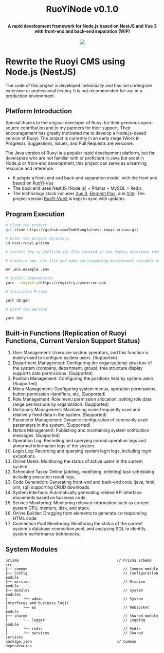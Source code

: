 <h1 align="center" style="margin: 30px 0 30px; font-weight: bold;">RuoYiNode v0.1.0</h1>
<h4 align="center">A rapid development framework for Node.js based on NestJS and Vue 3 with front-end and back-end separation (WIP)</h4>
<p align="center">
	<a href="https://github.com/CodeKungfu/ruoyi-vue3/blob/master/LICENSE"><img src="https://img.shields.io/github/license/mashape/apistatus.svg"></a>
</p>

# Rewrite the Ruoyi CMS using Node.js (NestJS)

The code of this project is developed individually and has not undergone extensive or professional testing. It is not recommended for use in a production environment.

## Platform Introduction

Special thanks to the original developer of Ruoyi for their generous open-source contribution and to my partners for their support. Their encouragement has greatly motivated me to develop a Node.js-based version of Ruoyi. The project is currently in an early stage (Work in Progress). Suggestions, issues, and Pull Requests are welcome.


The Java version of Ruoyi is a popular rapid development platform, but for developers who are not familiar with or proficient in Java but excel in Node.js or front-end development, this project can serve as a learning resource and reference.

* It adopts a front-end and back-end separation model, with the front end based on [RuoYi-Vue](https://github.com/CodeKungfu/ruoyi-vue3)
* The back end uses NestJS (Node.js) + Prisma + MySQL + Redis.
* The technology stack includes [Vue 3](https://v3.cn.vuejs.org), [Element Plus](https://element-plus.org/zh-CN), and [Vite](https://cn.vitejs.dev). The project version [RuoYi-Vue3](https://github.com/CodeKungfu/ruoyi-vue3) is kept in sync with updates.

## Program Execution

```bash
# Clone the project
git clone https://github.com/CodeKungfu/nest-ruoyi-prisma.git

# Enter the project directory
cd nest-ruoyi-prisma

# Install the ry_20231130.sql file located in the deploy directory into your specified MySQL database

# Create a new .env file and make corresponding environment variable modifications according to .env.example (It's strongly recommended not to use default username and password for environment variables to avoid unnecessary trouble)

mv .env.example .env

# Install dependencies
yarn --registry=https://registry.npmmirror.com

# Initialize Prisma

yarn db:gen

# Start the service

yarn dev

```

## Built-in Functions (Replication of Ruoyi Functions, Current Version Support Status)

1. User Management: Users are system operators, and this function is mainly used to configure system users. (Supported)
2. Department Management: Configuring the organizational structure of the system (company, department, group), tree structure display supports data permissions. (Supported)
3. Position Management: Configuring the positions held by system users. (Supported)
4. Menu Management: Configuring system menus, operation permissions, button permission identifiers, etc. (Supported)
5. Role Management: Role menu permission allocation, setting role data range permissions by organization. (Supported)
6. Dictionary Management: Maintaining some frequently used and relatively fixed data in the system. (Supported)
7. Parameter Management: Dynamic configuration of commonly used parameters in the system. (Supported)
8. Notice Management: Publishing and maintaining system notification messages. (Supported)
9. Operation Log: Recording and querying normal operation logs and abnormal information logs of the system.
10. Login Log: Recording and querying system login logs, including login exceptions.
11. Online Users: Monitoring the status of active users in the current system.
12. Scheduled Tasks: Online (adding, modifying, deleting) task scheduling including execution result logs.
13. Code Generation: Generating front-end and back-end code (java, html, xml, sql) supporting CRUD downloads.
14. System Interface: Automatically generating related API interface documents based on business code.
15. Service Monitoring: Monitoring relevant information such as current system CPU, memory, disk, and stack.
16. Online Builder: Dragging form elements to generate corresponding HTML code.
17. Connection Pool Monitoring: Monitoring the status of the current system's database connection pool, and analyzing SQL to identify system performance bottlenecks.

## System Modules

~~~
prisma                                             // Prisma schema
src     
├── common                                            // Common module
├── config                                            // Configuration module
├── mission                                           // Mission module
├── modules                                           // System modules
│       └── admin                                     // System interfaces and business logic
│       └── ws                                        // Websocket module
├── shared                                            // Shared module
│       └── logger                                    // Logging module
│       └── redis                                     // Redis
│       └── services                                  // Shared services
package.json                                       // Common dependencies
